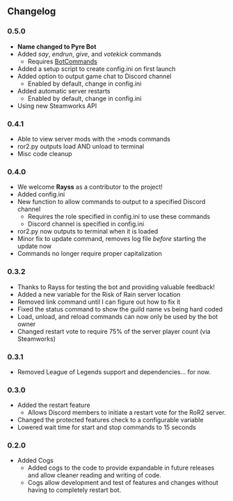 ## Changelog

### 0.5.0
* **Name changed to Pyre Bot**
* Added *say*, *endrun*, *give*, and *votekick* commands
    * Requires [BotCommands](https://github.com/SuperRayss/BotCommands)
* Added a setup script to create config.ini on first launch
* Added option to output game chat to Discord channel
    * Enabled by default, change in config.ini
* Added automatic server restarts
    * Enabled by default, change in config.ini
* Using new Steamworks API

### 0.4.1
* Able to view server mods with the >mods commands
* ror2.py outputs load AND unload to terminal
* Misc code cleanup

### 0.4.0
* We welcome **Rayss** as a contributor to the project!
* Added config.ini
* New function to allow commands to output to a specified Discord channel
    * Requires the role specified in config.ini to use these commands
    * Discord channel is specified in config.ini
* ror2.py now outputs to terminal when it is loaded
* Minor fix to update command, removes log file *before* starting the update now
* Commands no longer require proper capitalization


### 0.3.2
* Thanks to Rayss for testing the bot and providing valuable feedback!
* Added a new variable for the Risk of Rain server location
* Removed link command until I can figure out how to fix it
* Fixed the status command to show the guild name vs being hard coded
* Load, unload, and reload commands can now only be used by the bot owner
* Changed restart vote to require 75% of the server player count (via Steamworks)

### 0.3.1
* Removed League of Legends support and dependencies... for now.

### 0.3.0
* Added the restart feature
    * Allows Discord members to initiate a restart vote for the RoR2 server.
* Changed the protected features check to a configurable variable
* Lowered wait time for start and stop commands to 15 seconds

### 0.2.0
* Added Cogs
    * Added cogs to the code to provide expandable in future releases and allow cleaner reading and writing of code.
    * Cogs allow development and test of features and changes without having to completely restart bot.
